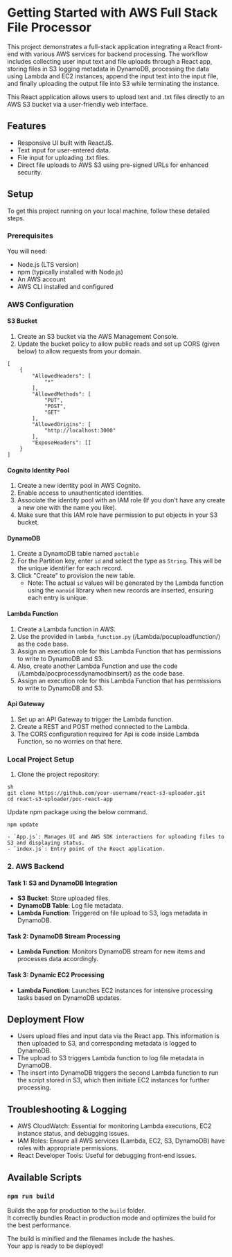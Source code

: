 # Getting Started with AWS Full Stack File Processor

This project demonstrates a full-stack application integrating a React front-end with various AWS services for backend processing. The workflow includes collecting user input text and file uploads through a React app, storing files in S3 logging metadata in DynamoDB, processing the data using Lambda and EC2 instances, append the input text into the input file, and finally uploading the output file into S3 while terminating the instance.

This React application allows users to upload text and .txt files directly to an AWS S3 bucket via a user-friendly web interface.

## Features

- Responsive UI built with ReactJS.
- Text input for user-entered data.
- File input for uploading .txt files.
- Direct file uploads to AWS S3 using pre-signed URLs for enhanced security.

## Setup

To get this project running on your local machine, follow these detailed steps.

### Prerequisites

You will need:

- Node.js (LTS version)
- npm (typically installed with Node.js)
- An AWS account
- AWS CLI installed and configured

### AWS Configuration

#### S3 Bucket

1. Create an S3 bucket via the AWS Management Console.
2. Update the bucket policy to allow public reads and set up CORS (given below) to allow requests from your domain.
```
[
    {
        "AllowedHeaders": [
            "*"
        ],
        "AllowedMethods": [
            "PUT",
            "POST",
            "GET"
        ],
        "AllowedOrigins": [
            "http://localhost:3000"
        ],
        "ExposeHeaders": []
    }
]
```

#### Cognito Identity Pool

1. Create a new identity pool in AWS Cognito.
2. Enable access to unauthenticated identities.
3. Associate the identity pool with an IAM role (If you don't have any create a new one with the name you like).
4. Make sure that this IAM role have permission to put objects in your S3 bucket.

#### DynamoDB
1. Create a DynamoDB table named `poctable`
2. For the Partition key, enter `id` and select the type as `String`. This will be the unique identifier for each record.
3. Click "Create" to provision the new table.
    - Note: The actual `id` values will be generated by the Lambda function using the `nanoid` library when new records are inserted, ensuring each entry is unique.

#### Lambda Function

1. Create a Lambda function in AWS.
2. Use the provided in `lambda_function.py` (/Lambda/pocuploadfunction/) as the code base.
3. Assign an execution role for this Lambda Function that has permissions to write to DynamoDB and S3.
4. Also, create another Lambda Function and use the code (/Lambda/pocprocessdynamodbinsert/) as the code base.
5. Assign an execution role for this Lambda Function that has permissions to write to DynamoDB and S3.

#### Api Gateway

1. Set up an API Gateway to trigger the Lambda function.
2. Create a REST and POST method connected to the Lambda.
3. The CORS configuration required for Api is code inside Lambda Function, so no worries on that here.


### Local Project Setup

1. Clone the project repository:

```
sh
git clone https://github.com/your-username/react-s3-uploader.git
cd react-s3-uploader/poc-react-app
```
Update npm package using the below command.
```
npm update

```


    - `App.js`: Manages UI and AWS SDK interactions for uploading files to S3 and displaying status.
    - `index.js`: Entry point of the React application.


### 2. AWS Backend

#### Task 1: S3 and DynamoDB Integration

- **S3 Bucket**: Store uploaded files.
- **DynamoDB Table**: Log file metadata.
- **Lambda Function**: Triggered on file upload to S3, logs metadata in DynamoDB.

#### Task 2: DynamoDB Stream Processing

- **Lambda Function**: Monitors DynamoDB stream for new items and processes data accordingly.

#### Task 3: Dynamic EC2 Processing

- **Lambda Function**: Launches EC2 instances for intensive processing tasks based on DynamoDB updates.

## Deployment Flow

- Users upload files and input data via the React app. This information is then uploaded to S3, and corresponding metadata is logged to DynamoDB.
- The upload to S3 triggers Lambda function to log file metadata in DynamoDB.
- The insert into DynamoDB triggers the second Lambda function to run the script stored in S3, which then initiate EC2 instances for further processing.

## Troubleshooting & Logging

- AWS CloudWatch: Essential for monitoring Lambda executions, EC2 instance status, and debugging issues.
- IAM Roles: Ensure all AWS services (Lambda, EC2, S3, DynamoDB) have roles with appropriate permissions.
- React Developer Tools: Useful for debugging front-end issues.


## Available Scripts

### `npm run build`

Builds the app for production to the `build` folder.\
It correctly bundles React in production mode and optimizes the build for the best performance.

The build is minified and the filenames include the hashes.\
Your app is ready to be deployed!

